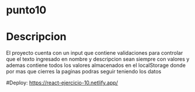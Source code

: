 # punto10

# Descripcion
El proyecto cuenta con un input que contiene validaciones para controlar que el texto ingresado en nombre y descripcion sean siempre con valores y ademas contiene todos los valores almacenados en el localStorage donde por mas que cierres la paginas podras seguir teniendo los datos

#Deploy:
https://react-ejercicio-10.netlify.app/

